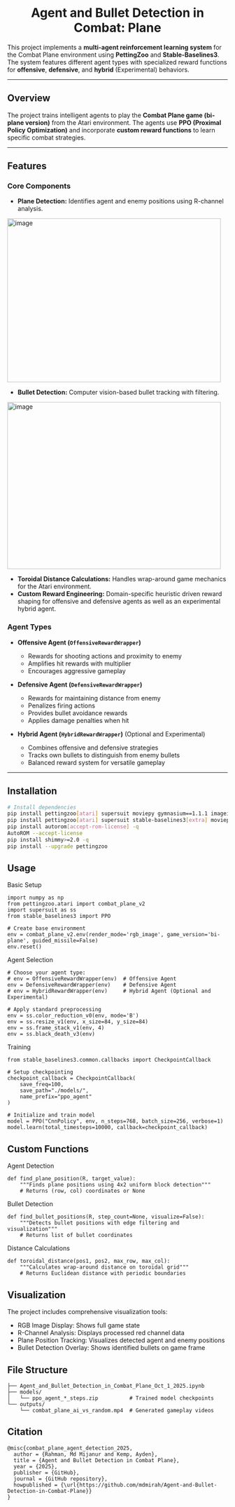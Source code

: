 <h1 align="center">Agent and Bullet Detection in Combat: Plane</h1>

This project implements a **multi-agent reinforcement learning system** for the Combat Plane environment using **PettingZoo** and **Stable-Baselines3**. The system features different agent types with specialized reward functions for **offensive**, **defensive**, and **hybrid** (Experimental) behaviors.

---

## Overview

The project trains intelligent agents to play the **Combat Plane game (bi-plane version)** from the Atari environment. The agents use **PPO (Proximal Policy Optimization)** and incorporate **custom reward functions** to learn specific combat strategies.

---

## Features

### Core Components

- **Plane Detection:** Identifies agent and enemy positions using R-channel analysis.
<img width="488" height="374" alt="image" src="https://github.com/user-attachments/assets/38472cc6-7ae6-4322-aa3d-4f904e37905b" />

- **Bullet Detection:** Computer vision-based bullet tracking with filtering.
<img width="488" height="381" alt="image" src="https://github.com/user-attachments/assets/ed27f755-29fa-4b52-a3fa-aafe0f37c5f2" />

- **Toroidal Distance Calculations:** Handles wrap-around game mechanics for the Atari environment.
- **Custom Reward Engineering:** Domain-specific heuristic driven reward shaping for offensive and defensive agents as well as an experimental hybrid agent.

### Agent Types

- **Offensive Agent (`OffensiveRewardWrapper`)**
  - Rewards for shooting actions and proximity to enemy
  - Amplifies hit rewards with multiplier
  - Encourages aggressive gameplay

- **Defensive Agent (`DefensiveRewardWrapper`)**
  - Rewards for maintaining distance from enemy
  - Penalizes firing actions
  - Provides bullet avoidance rewards
  - Applies damage penalties when hit

- **Hybrid Agent (`HybridRewardWrapper`)** (Optional and Experimental)
  - Combines offensive and defensive strategies
  - Tracks own bullets to distinguish from enemy bullets
  - Balanced reward system for versatile gameplay

---

## Installation

```bash
# Install dependencies
pip install pettingzoo[atari] supersuit moviepy gymnasium==1.1.1 imageio ffmpeg-python -q
pip install pettingzoo[atari] supersuit stable-baselines3[extra] moviepy imageio ffmpeg-python -q
pip install autorom[accept-rom-license] -q
AutoROM --accept-license
pip install shimmy>=2.0 -q
pip install --upgrade pettingzoo
```

## Usage
Basic Setup
```
import numpy as np
from pettingzoo.atari import combat_plane_v2
import supersuit as ss
from stable_baselines3 import PPO

# Create base environment
env = combat_plane_v2.env(render_mode='rgb_image', game_version='bi-plane', guided_missile=False)
env.reset()
```
Agent Selection
```
# Choose your agent type:
# env = OffensiveRewardWrapper(env)  # Offensive Agent
env = DefensiveRewardWrapper(env)    # Defensive Agent
# env = HybridRewardWrapper(env)     # Hybrid Agent (Optional and Experimental)

# Apply standard preprocessing
env = ss.color_reduction_v0(env, mode='B')
env = ss.resize_v1(env, x_size=84, y_size=84)
env = ss.frame_stack_v1(env, 4)
env = ss.black_death_v3(env)
```
Training
```
from stable_baselines3.common.callbacks import CheckpointCallback

# Setup checkpointing
checkpoint_callback = CheckpointCallback(
    save_freq=100,
    save_path="./models/",
    name_prefix="ppo_agent"
)

# Initialize and train model
model = PPO("CnnPolicy", env, n_steps=768, batch_size=256, verbose=1)
model.learn(total_timesteps=10000, callback=checkpoint_callback)
```
## Custom Functions
Agent Detection
```
def find_plane_position(R, target_value):
    """Finds plane positions using 4x2 uniform block detection"""
    # Returns (row, col) coordinates or None
```
Bullet Detection
```
def find_bullet_positions(R, step_count=None, visualize=False):
    """Detects bullet positions with edge filtering and visualization"""
    # Returns list of bullet coordinates
```
Distance Calculations
```
def toroidal_distance(pos1, pos2, max_row, max_col):
    """Calculates wrap-around distance on toroidal grid"""
    # Returns Euclidean distance with periodic boundaries
```
## Visualization

The project includes comprehensive visualization tools:
- RGB Image Display: Shows full game state
- R-Channel Analysis: Displays processed red channel data
- Plane Position Tracking: Visualizes detected agent and enemy positions
- Bullet Detection Overlay: Shows identified bullets on game frame

## File Structure
```
├── Agent_and_Bullet_Detection_in_Combat_Plane_Oct_1_2025.ipynb
├── models/
│   └── ppo_agent_*_steps.zip          # Trained model checkpoints
└── outputs/
    └── combat_plane_ai_vs_random.mp4  # Generated gameplay videos
```
## Citation
```
@misc{combat_plane_agent_detection_2025,
  author = {Rahman, Md Mijanur and Kemp, Ayden},
  title = {Agent and Bullet Detection in Combat Plane},
  year = {2025},
  publisher = {GitHub},
  journal = {GitHub repository},
  howpublished = {\url{https://github.com/mdmirah/Agent-and-Bullet-Detection-in-Combat-Plane}}
}
```
